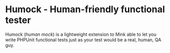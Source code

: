 # Humock - Human-friendly functional tester

Humock (*human mock*) is a lightweight extension to Mink
able to let you write PHPUnit functional tests just as
your test would be a real, human, QA guy.
